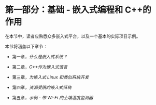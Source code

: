 # 第一部分：基础 - 嵌入式编程和 C++的作用

在本节中，读者应熟悉众多嵌入式平台，以及一个基本的实际项目示例。

本节将涵盖以下章节：

+   第一章，*什么是嵌入式系统？*

+   第二章，*C++作为嵌入式语言*

+   第三章，*为嵌入式 Linux 和类似系统开发*

+   第四章，*资源受限的嵌入式系统*

+   第五章，*示例 - 带 Wi-Fi 的土壤湿度监测器*
